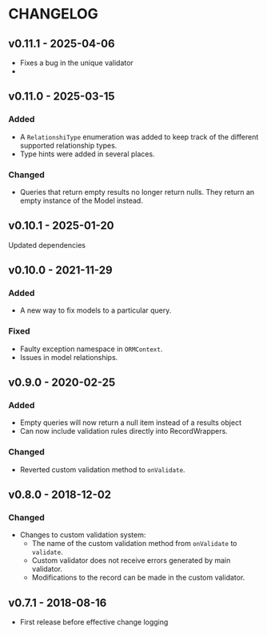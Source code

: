 CHANGELOG
=========

## v0.11.1 - 2025-04-06
- Fixes a bug in the unique validator
- 

## v0.11.0 - 2025-03-15
### Added
- A `RelationshiType` enumeration was added to keep track of the different supported relationship types.
- Type hints were added in several places.
### Changed
- Queries that return empty results no longer return nulls. They return an empty instance of the Model instead.

## v0.10.1 - 2025-01-20
Updated dependencies

## v0.10.0 - 2021-11-29

### Added
- A new way to fix models to a particular query.

### Fixed
- Faulty exception namespace in `ORMContext`.
- Issues in model relationships.


## v0.9.0 - 2020-02-25
### Added
- Empty queries will now return a null item instead of a results object
- Can now include validation rules directly into RecordWrappers.

### Changed
- Reverted custom validation method to `onValidate`.


## v0.8.0 - 2018-12-02
### Changed
- Changes to custom validation system:
    - The name of the custom validation method from `onValidate` to `validate`.
    - Custom validator does not receive errors generated by main validator.
    - Modifications to the record can be made in the custom validator.

## v0.7.1 - 2018-08-16
- First release before effective change logging